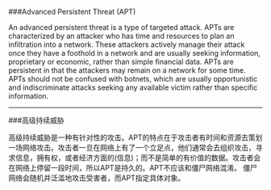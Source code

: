 ###Advanced Persistent Threat (APT)

An advanced persistent threat is a type of targeted attack. APTs are characterized by an attacker who has time and resources to plan an infiltration into a network.
These attackers actively manage their attack once they have a foothold in a network and are usually seeking information, proprietary or economic, rather than simple financial data. APTs are persistent in that the attackers may remain on a network for some time. APTs should not be confused with botnets, which are usually opportunistic and indiscriminate attacks seeking any available victim rather than specific information.


---
###高级持续威胁

高级持续威胁是一种有针对性的攻击。APT的特点在于攻击者有时间和资源去策划一场网络攻击。攻击者一旦在网络上有了一个立足点，他们通常会去组织攻击，寻求信息，拥有权，或者经济方面的(信息)；而不是简单的有价值的数据。攻击者会在网络上停留一段时间，所以APT是持久的。APT不应该和僵尸网络混淆。
僵尸网络会随机并泛滥地攻击受害者，而APT指定具体对象。
